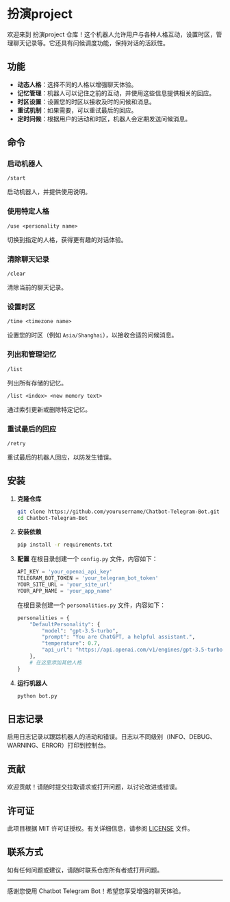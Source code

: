 # 扮演project
欢迎来到 扮演project 仓库！这个机器人允许用户与各种人格互动，设置时区，管理聊天记录等。它还具有问候调度功能，保持对话的活跃性。

## 功能

- **动态人格**：选择不同的人格以增强聊天体验。
- **记忆管理**：机器人可以记住之前的互动，并使用这些信息提供相关的回应。
- **时区设置**：设置您的时区以接收及时的问候和消息。
- **重试机制**：如果需要，可以重试最后的回应。
- **定时问候**：根据用户的活动和时区，机器人会定期发送问候消息。

## 命令

### 启动机器人
```
/start
```
启动机器人，并提供使用说明。

### 使用特定人格
```
/use <personality name>
```
切换到指定的人格，获得更有趣的对话体验。

### 清除聊天记录
```
/clear
```
清除当前的聊天记录。

### 设置时区
```
/time <timezone name>
```
设置您的时区（例如 `Asia/Shanghai`），以接收合适的问候消息。

### 列出和管理记忆
```
/list
```
列出所有存储的记忆。

```
/list <index> <new memory text>
```
通过索引更新或删除特定记忆。

### 重试最后的回应
```
/retry
```
重试最后的机器人回应，以防发生错误。

## 安装

1. **克隆仓库**
   ```bash
   git clone https://github.com/yourusername/Chatbot-Telegram-Bot.git
   cd Chatbot-Telegram-Bot
   ```

2. **安装依赖**
   ```bash
   pip install -r requirements.txt
   ```

3. **配置**
   在根目录创建一个 `config.py` 文件，内容如下：
   ```python
   API_KEY = 'your_openai_api_key'
   TELEGRAM_BOT_TOKEN = 'your_telegram_bot_token'
   YOUR_SITE_URL = 'your_site_url'
   YOUR_APP_NAME = 'your_app_name'
   ```
   在根目录创建一个 `personalities.py` 文件，内容如下：
   ```python
   personalities = {
       "DefaultPersonality": {
           "model": "gpt-3.5-turbo",
           "prompt": "You are ChatGPT, a helpful assistant.",
           "temperature": 0.7,
           "api_url": "https://api.openai.com/v1/engines/gpt-3.5-turbo/completions"
       },
       # 在这里添加其他人格
   }
   ```

4. **运行机器人**
   ```bash
   python bot.py
   ```

## 日志记录

启用日志记录以跟踪机器人的活动和错误。日志以不同级别（INFO、DEBUG、WARNING、ERROR）打印到控制台。

## 贡献

欢迎贡献！请随时提交拉取请求或打开问题，以讨论改进或错误。

## 许可证

此项目根据 MIT 许可证授权。有关详细信息，请参阅 [LICENSE](LICENSE) 文件。

## 联系方式

如有任何问题或建议，请随时联系仓库所有者或打开问题。

---

感谢您使用 Chatbot Telegram Bot！希望您享受增强的聊天体验。
